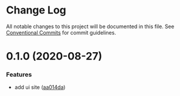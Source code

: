 # Change Log

All notable changes to this project will be documented in this file.
See [Conventional Commits](https://conventionalcommits.org) for commit guidelines.

# 0.1.0 (2020-08-27)


### Features

* add ui site ([aa014da](https://github.com/reflexjs/reflex/commit/aa014dab4c955dc09646d033813b4adaa9a4a979))
